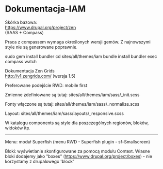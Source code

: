 # Dokumentacja-IAM

Skórka bazowa:  
https://www.drupal.org/project/zen  
(SAAS + Compass)  

Praca z compassem wymaga określonych wersji gemów. Z najnowszymi style nie są generowane poprawnie.

sudo gem install bundler 
cd sites/all/themes/iam 
bundle install 
bundler exec compass watch 

Dokumentacja Zen Grids  
http://v1.zengrids.com/ (wersja 1.5)  

Preferowane podejście RWD: mobile first  

Zmienne zdefiniowane są tutaj: sites/all/themes/iam/sass/_init.scss  

Fonty włączone są tutaj: sites/all/themes/iam/sass/_normalize.scss  

Layout: sites/all/themes/iam/sass/layouts/_responsive.scss  

W katalogu components są style dla poszczególnych regionów, bloków, widoków itp.  

--------------------------------------------------------------------------------------  

Menu: moduł Superfish (menu RWD - Superfish plugin - sf-Smallscreen)  

Bloki: wyświetlanie skonfigurowane za pomocą modułu Context. Własne bloki dodajemy jako "boxes" (https://www.drupal.org/project/boxes) - nie korzystamy z drupalowego 'block'  
